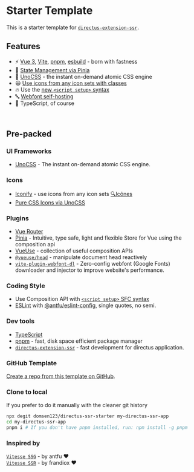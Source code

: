 # Starter Template
This is a starter template for [`directus-extension-ssr`](https://github.com/domsen123/directus-extension-ssr).

## Features
- ⚡️ [Vue 3](https://github.com/vuejs/core), [Vite](https://github.com/vitejs/vite), [pnpm](https://pnpm.io/), [esbuild](https://github.com/evanw/esbuild) - born with fastness
- 🍍 [State Management via Pinia](https://pinia.vuejs.org/)
- 🎨 [UnoCSS](https://github.com/antfu/unocss) - the instant on-demand atomic CSS engine
- 😃 [Use icons from any icon sets with classes](https://github.com/antfu/unocss/tree/main/packages/preset-icons)
- 🔥 Use the [new `<script setup>` syntax](https://github.com/vuejs/rfcs/pull/227)
- 🔤 [Webfont self-hosting](https://github.com/feat-agency/vite-plugin-webfont-dl)
- 🦾 TypeScript, of course
<br>

## Pre-packed

### UI Frameworks

- [UnoCSS](https://github.com/antfu/unocss) - The instant on-demand atomic CSS engine.


### Icons

- [Iconify](https://iconify.design) - use icons from any icon sets [🔍Icônes](https://icones.netlify.app/)
- [Pure CSS Icons via UnoCSS](https://github.com/antfu/unocss/tree/main/packages/preset-icons)


### Plugins

- [Vue Router](https://github.com/vuejs/router)
- [Pinia](https://pinia.vuejs.org) - Intuitive, type safe, light and flexible Store for Vue using the composition api
- [VueUse](https://github.com/antfu/vueuse) - collection of useful composition APIs
- [`@vueuse/head`](https://github.com/vueuse/head) - manipulate document head reactively
- [`vite-plugin-webfont-dl`](https://github.com/feat-agency/vite-plugin-webfont-dl) - Zero-config webfont (Google Fonts) downloader and injector to improve website's performance.

### Coding Style

- Use Composition API with [`<script setup>` SFC syntax](https://github.com/vuejs/rfcs/pull/227)
- [ESLint](https://eslint.org/) with [@antfu/eslint-config](https://github.com/antfu/eslint-config), single quotes, no semi.
  

  
### Dev tools

- [TypeScript](https://www.typescriptlang.org/)
- [pnpm](https://pnpm.js.org/) - fast, disk space efficient package manager
- [`directus-extension-ssr`](https://github.com/domsen123/directus-extension-ssr) - fast development for directus application.


### GitHub Template

[Create a repo from this template on GitHub](https://github.com/domsen123/directus-ssr-starter/generate).


### Clone to local

If you prefer to do it manually with the cleaner git history

```bash
npx degit domsen123/directus-ssr-starter my-directus-ssr-app
cd my-directus-ssr-app
pnpm i # If you don't have pnpm installed, run: npm install -g pnpm
```

### Inspired by
[`Vitesse SSG`](https://github.com/antfu/vitesse) - by antfu ♥\
[`Vitesse SSR`](https://github.com/frandiox/vite-ssr) - by frandiox ♥